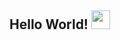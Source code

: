 ## Hello World! <img src="https://raw.githubusercontent.com/iampavangandhi/iampavangandhi/master/gifs/Hi.gif" width="30px"></h2>


